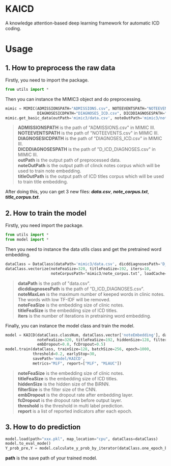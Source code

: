 # KAICD
A knowledge attention-based deep learning framework for automatic ICD coding. 
# Usage
## 1. How to preprocess the raw data
Firstly, you need to import the package. 
```python
from utils import *
```
Then you can instance the MIMIC3 object and do preprocessing.
```python
mimic = MIMIC(ADMISSIONSPATH="ADMISSIONS.csv", NOTEEVENTSPATH="NOTEEVENTS.csv", 
              DIAGNOSESICDPATH="DIAGNOSES_ICD.csv", DICDDIAGNOSESPATH="D_ICD_DIAGNOSES.csv")
mimic.get_basic_data(outPath='mimic3/data.csv', noteOutPath='mimic3/note_corpus.txt', titleOutPath='mimic3/title_corpus.txt')
```
> **ADMISSIONSPATH** is the path of "ADMISSIONS.csv" in MIMIC III.  
> **NOTEEVENTSPATH** is the path of "NOTEEVENTS.csv" in MIMIC III.  
> **DIAGNOSESICDPATH** is the path of "DIAGNOSES_ICD.csv" in MIMIC III.  
> **DICDDIAGNOSESPATH** is the path of "D_ICD_DIAGNOSES.csv" in MIMIC III.  
> **outPath** is the output path of preprocessed data.  
> **noteOutPath** is the output path of clinck notes corpus which will be used to train note embedding.  
> **titleOutPath** is the output path of ICD titles corpus which will be used to train title embedding.  

After doing this, you can get 3 new files: ***data.csv***, ***note_corpus.txt***, ***title_corpus.txt***. 

## 2. How to train the model
Firstly, you need import the package.
```python
from utils import *
from model import *
```
Then you need to instance the data utils class and get the pretrained word embedding. 
```python
dataClass = DataClass(dataPath='mimic3/data.csv', dicddiagnosesPath='D_ICD_DIAGNOSES.csv', noteMaxLen=768)
dataClass.vectorize(noteFeaSize=320, titleFeaSize=192, iters=10, 
                    noteCorpusPath=‘mimic3/note_corpus.txt’, loadCache=True)
```
> **dataPath** is the path of "data.csv".  
> **dicddiagnosesPath** is the path of "D_ICD_DIAGNOSES.csv".  
> **noteMaxLen** is the maximum number of keeped words in clinic notes. The words with low TF-IDF will be removed.  
> **noteFeaSize** is the embedding size of clinic notes.  
> **titleFeaSize** is the embedding size of ICD titles.  
> **iters** is the number of iterations in pretraining word embedding.  

Finally, you can instance the model class and train the model. 
```python
model = KAICD(dataClass.classNum, dataClass.vector['noteEmbedding'], dataClass.vector['titleEmbedding'], dataClass.tokenizedTitle, dataClass.titleLen,
              noteFeaSize=320, titleFeaSize=192, hiddenSize=128, filterSize=448,
              embDropout=0.0, fcDropout=0.5)
model.train(dataClass, trainSize=128, batchSize=256, epoch=1000,
            threshold=0.2, earlyStop=30,
            savePath='model/KAICD', 
            metrics="MiF", report=["MiF", "MiAUC"])
```
> **noteFeaSize** is the embedding size of clinic notes.   
> **titleFeaSize** is the embedding size of ICD titles.  
> **hiddenSize** is the hidden size of the BiRNN.  
> **filterSize** is the filter size of the CNN.  
> **embDropout**  is the dropout rate after embedding layer.  
> **fcDropout** is the dropout rate before output layer.  
> **threshold** is the threshold in multi label prediction.  
> **report** is a list of reported indicators after each epoch.  

## 3. How to do prediction
```python
model.load(path="xxx.pkl", map_location="cpu", dataClass=dataClass)
model.to_eval_mode()
Y_prob_pre,Y = model.calculate_y_prob_by_iterator(dataClass.one_epoch_batch_data_stream(batchSize=64, type='valid', device=model.device))
```
**path** is the save path of your trained model. 
